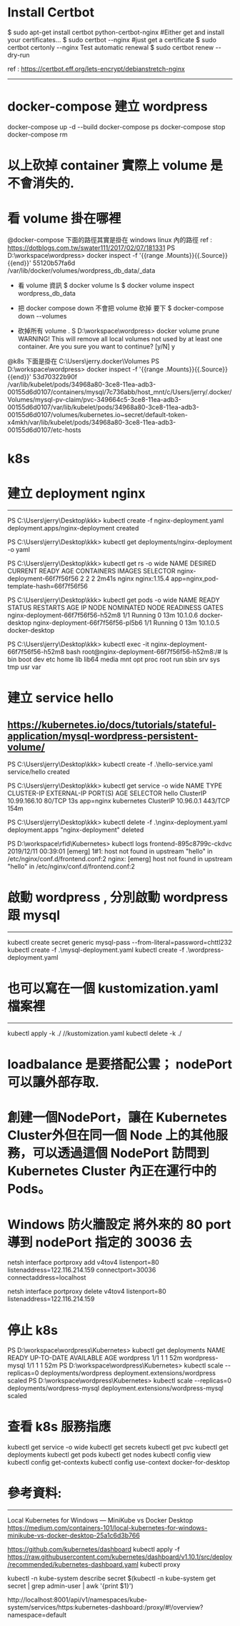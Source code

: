 # Install Certbot
$ sudo apt-get install certbot python-certbot-nginx
#Either get and install your certificates...
$ sudo certbot --nginx 
    #just get a certificate
    $ sudo certbot certonly --nginx
Test automatic renewal
$ sudo certbot renew --dry-run

ref : https://certbot.eff.org/lets-encrypt/debianstretch-nginx



-----------------------------------------------------------------------------------------------------
# docker-compose 建立 wordpress
docker-compose up -d --build
docker-compose ps
docker-compose stop
docker-compose rm

# 以上砍掉 container 實際上 volume 是不會消失的. 

# 看 volume 掛在哪裡 
@docker-compose  下面的路徑其實是掛在 windows linux 內的路徑 ref : https://dotblogs.com.tw/swater111/2017/02/07/181331
PS D:\workspace\wordpress> docker inspect -f '{{range .Mounts}}{{.Source}}{{end}}' 55120b57fa6d    
/var/lib/docker/volumes/wordpress_db_data/_data

- 看 volume 資訊 
$ docker volume ls
$ docker volume inspect wordpress_db_data
- 把 docker compose down 不會把 volume 砍掉 要下 
$ docker-compose down --volumes

- 砍掉所有 volume . 
S D:\workspace\wordpress> docker volume prune
WARNING! This will remove all local volumes not used by at least one container.
Are you sure you want to continue? [y/N] y

@k8s 下面是掛在  C:\Users\jerry\.docker\Volumes
PS D:\workspace\wordpress> docker inspect -f '{{range .Mounts}}{{.Source}}{{end}}' 53d70322b90f    
/var/lib/kubelet/pods/34968a80-3ce8-11ea-adb3-00155d6d0107/containers/mysql/7c736abb/host_mnt/c/Users/jerry/.docker/Volumes/mysql-pv-claim/pvc-349664c5-3ce8-11ea-adb3-00155d6d0107/var/lib/kubelet/pods/34968a80-3ce8-11ea-adb3-00155d6d0107/volumes/kubernetes.io~secret/default-token-x4mkh/var/lib/kubelet/pods/34968a80-3ce8-11ea-adb3-00155d6d0107/etc-hosts

# k8s
# 建立 deployment nginx
------------------------------------------------------------------------------------------------
PS C:\Users\jerry\Desktop\kkk> kubectl create -f nginx-deployment.yaml
deployment.apps/nginx-deployment created

PS C:\Users\jerry\Desktop\kkk> kubectl get deployments/nginx-deployment -o yaml

PS C:\Users\jerry\Desktop\kkk> kubectl get rs -o wide
NAME                          DESIRED   CURRENT   READY   AGE     CONTAINERS   IMAGES         SELECTOR
nginx-deployment-66f7f56f56   2         2         2       2m41s   nginx        nginx:1.15.4   app=nginx,pod-template-hash=66f7f56f56

PS C:\Users\jerry\Desktop\kkk> kubectl get pods -o wide
NAME                                READY   STATUS    RESTARTS   AGE   IP         NODE             NOMINATED NODE   READINESS GATES
nginx-deployment-66f7f56f56-h52m8   1/1     Running   0          13m   10.1.0.6   docker-desktop   <none>           <none>
nginx-deployment-66f7f56f56-pl5b6   1/1     Running   0          13m   10.1.0.5   docker-desktop   <none>           <none>

PS C:\Users\jerry\Desktop\kkk> kubectl exec -it nginx-deployment-66f7f56f56-h52m8 bash
root@nginx-deployment-66f7f56f56-h52m8:/# ls
bin  boot  dev  etc  home  lib  lib64  media  mnt  opt  proc  root  run  sbin  srv  sys  tmp  usr  var

# 建立 service hello
https://kubernetes.io/docs/tutorials/stateful-application/mysql-wordpress-persistent-volume/
------------------------------------------------------------------------------------------------
PS C:\Users\jerry\Desktop\kkk> kubectl create -f .\hello-service.yaml
service/hello created

PS C:\Users\jerry\Desktop\kkk> kubectl get service -o wide
NAME         TYPE        CLUSTER-IP     EXTERNAL-IP   PORT(S)   AGE    SELECTOR
hello        ClusterIP   10.99.166.10   <none>        80/TCP    13s    app=nginx
kubernetes   ClusterIP   10.96.0.1      <none>        443/TCP   154m   <none>

PS C:\Users\jerry\Desktop\kkk> kubectl delete -f .\nginx-deployment.yaml
deployment.apps "nginx-deployment" deleted

PS D:\workspace\rfid\Kubernetes> kubectl logs frontend-895c8799c-ckdvc
2019/12/11 00:39:01 [emerg] 1#1: host not found in upstream "hello" in /etc/nginx/conf.d/frontend.conf:2
nginx: [emerg] host not found in upstream "hello" in /etc/nginx/conf.d/frontend.conf:2

# 啟動 wordpress , 分別啟動 wordpress 跟  mysql 
-------------------------------------
kubectl create secret generic mysql-pass --from-literal=password=chttl232
kubectl create -f .\mysql-deployment.yaml
kubectl create -f .\wordpress-deployment.yaml

# 也可以寫在一個 kustomization.yaml 檔案裡 
-------------
kubectl apply -k ./               //kustomization.yaml
kubectl delete -k ./

# loadbalance 是要搭配公雲； nodePort 可以讓外部存取. 
# 創建一個NodePort，讓在 Kubernetes Cluster外但在同一個 Node 上的其他服務，可以透過這個 NodePort 訪問到 Kubernetes Cluster 內正在運行中的 Pods。
# Windows 防火牆設定 將外來的 80 port 導到 nodePort 指定的 30036 去
netsh interface portproxy add v4tov4 listenport=80 listenaddress=122.116.214.159 connectport=30036 connectaddress=localhost

netsh interface portproxy delete v4tov4 listenport=80 listenaddress=122.116.214.159

# 停止 k8s
PS D:\workspace\wordpress\Kubernetes> kubectl get deployments
NAME              READY   UP-TO-DATE   AVAILABLE   AGE
wordpress         1/1     1            1           52m
wordpress-mysql   1/1     1            1           52m
PS D:\workspace\wordpress\Kubernetes> kubectl scale --replicas=0 deployments/wordpress
deployment.extensions/wordpress scaled
PS D:\workspace\wordpress\Kubernetes> kubectl scale --replicas=0 deployments/wordpress-mysql
deployment.extensions/wordpress-mysql scaled

# 查看 k8s 服務指應
kubectl get service -o wide
kubectl get secrets
kubectl get pvc
kubectl get deployments
kubectl get pods
kubectl get nodes
kubectl config view
kubectl config get-contexts
kubectl config use-context docker-for-desktop


# 參考資料: 
----------------------------------------------------------------------------------------------------------------------------------

Local Kubernetes for Windows — MiniKube vs Docker Desktop
https://medium.com/containers-101/local-kubernetes-for-windows-minikube-vs-docker-desktop-25a1c6d3b766

https://github.com/kubernetes/dashboard
kubectl apply -f https://raw.githubusercontent.com/kubernetes/dashboard/v1.10.1/src/deploy/recommended/kubernetes-dashboard.yaml
kubectl proxy

kubectl -n kube-system describe secret $(kubectl -n kube-system get secret | grep admin-user | awk '{print $1}')

http://localhost:8001/api/v1/namespaces/kube-system/services/https:kubernetes-dashboard:/proxy/#!/overview?namespace=default


